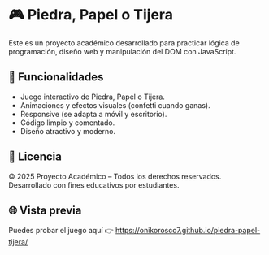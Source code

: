 # 🎮 Piedra, Papel o Tijera

Este es un proyecto académico desarrollado para practicar lógica de programación, diseño web y manipulación del DOM con JavaScript.

## 🚀 Funcionalidades

- Juego interactivo de Piedra, Papel o Tijera.
- Animaciones y efectos visuales (confetti cuando ganas).
- Responsive (se adapta a móvil y escritorio).
- Código limpio y comentado.
- Diseño atractivo y moderno.

## 📄 Licencia

© 2025 Proyecto Académico – Todos los derechos reservados. Desarrollado con fines educativos por estudiantes.

## 🌐 Vista previa

Puedes probar el juego aquí 👉 https://onikorosco7.github.io/piedra-papel-tijera/
